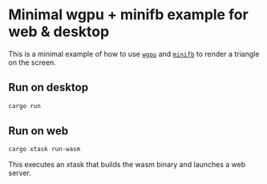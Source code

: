 Minimal wgpu + minifb example for web & desktop
================================================

This is a minimal example of how to use [`wgpu`](https://github.com/gfx-rs/wgpu) and [`minifb`](https://github.com/emoon/rust_minifb) to render a triangle on the screen.

Run on desktop
--------------

```sh
cargo run
```

Run on web
----------

```sh
cargo xtask run-wasm
```

This executes an xtask that builds the wasm binary and launches a web server.
